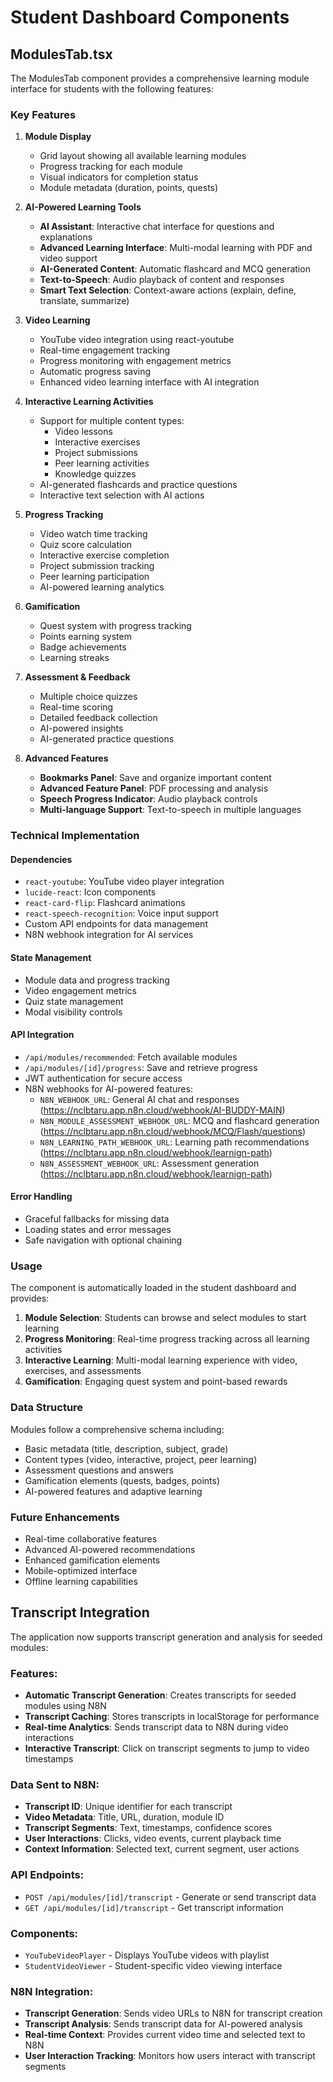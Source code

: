 # Student Dashboard Components

## ModulesTab.tsx

The ModulesTab component provides a comprehensive learning module interface for students with the following features:

### Key Features

1. **Module Display**
   - Grid layout showing all available learning modules
   - Progress tracking for each module
   - Visual indicators for completion status
   - Module metadata (duration, points, quests)

2. **AI-Powered Learning Tools**
   - **AI Assistant**: Interactive chat interface for questions and explanations
   - **Advanced Learning Interface**: Multi-modal learning with PDF and video support
   - **AI-Generated Content**: Automatic flashcard and MCQ generation
   - **Text-to-Speech**: Audio playback of content and responses
   - **Smart Text Selection**: Context-aware actions (explain, define, translate, summarize)

3. **Video Learning**
   - YouTube video integration using react-youtube
   - Real-time engagement tracking
   - Progress monitoring with engagement metrics
   - Automatic progress saving
   - Enhanced video learning interface with AI integration

4. **Interactive Learning Activities**
   - Support for multiple content types:
     - Video lessons
     - Interactive exercises
     - Project submissions
     - Peer learning activities
     - Knowledge quizzes
   - AI-generated flashcards and practice questions
   - Interactive text selection with AI actions

5. **Progress Tracking**
   - Video watch time tracking
   - Quiz score calculation
   - Interactive exercise completion
   - Project submission tracking
   - Peer learning participation
   - AI-powered learning analytics

6. **Gamification**
   - Quest system with progress tracking
   - Points earning system
   - Badge achievements
   - Learning streaks

7. **Assessment & Feedback**
   - Multiple choice quizzes
   - Real-time scoring
   - Detailed feedback collection
   - AI-powered insights
   - AI-generated practice questions

8. **Advanced Features**
   - **Bookmarks Panel**: Save and organize important content
   - **Advanced Feature Panel**: PDF processing and analysis
   - **Speech Progress Indicator**: Audio playback controls
   - **Multi-language Support**: Text-to-speech in multiple languages

### Technical Implementation

#### Dependencies
- `react-youtube`: YouTube video player integration
- `lucide-react`: Icon components
- `react-card-flip`: Flashcard animations
- `react-speech-recognition`: Voice input support
- Custom API endpoints for data management
- N8N webhook integration for AI services

#### State Management
- Module data and progress tracking
- Video engagement metrics
- Quiz state management
- Modal visibility controls

#### API Integration
- `/api/modules/recommended`: Fetch available modules
- `/api/modules/[id]/progress`: Save and retrieve progress
- JWT authentication for secure access
- N8N webhooks for AI-powered features:
  - `N8N_WEBHOOK_URL`: General AI chat and responses (https://nclbtaru.app.n8n.cloud/webhook/AI-BUDDY-MAIN)
  - `N8N_MODULE_ASSESSMENT_WEBHOOK_URL`: MCQ and flashcard generation (https://nclbtaru.app.n8n.cloud/webhook/MCQ/Flash/questions)
  - `N8N_LEARNING_PATH_WEBHOOK_URL`: Learning path recommendations (https://nclbtaru.app.n8n.cloud/webhook/learnign-path)
  - `N8N_ASSESSMENT_WEBHOOK_URL`: Assessment generation (https://nclbtaru.app.n8n.cloud/webhook/learnign-path)

#### Error Handling
- Graceful fallbacks for missing data
- Loading states and error messages
- Safe navigation with optional chaining

### Usage

The component is automatically loaded in the student dashboard and provides:

1. **Module Selection**: Students can browse and select modules to start learning
2. **Progress Monitoring**: Real-time progress tracking across all learning activities
3. **Interactive Learning**: Multi-modal learning experience with video, exercises, and assessments
4. **Gamification**: Engaging quest system and point-based rewards

### Data Structure

Modules follow a comprehensive schema including:
- Basic metadata (title, description, subject, grade)
- Content types (video, interactive, project, peer learning)
- Assessment questions and answers
- Gamification elements (quests, badges, points)
- AI-powered features and adaptive learning

### Future Enhancements

- Real-time collaborative features
- Advanced AI-powered recommendations
- Enhanced gamification elements
- Mobile-optimized interface
- Offline learning capabilities

## Transcript Integration

The application now supports transcript generation and analysis for seeded modules:

### Features:
- **Automatic Transcript Generation**: Creates transcripts for seeded modules using N8N
- **Transcript Caching**: Stores transcripts in localStorage for performance
- **Real-time Analytics**: Sends transcript data to N8N during video interactions
- **Interactive Transcript**: Click on transcript segments to jump to video timestamps

### Data Sent to N8N:
- **Transcript ID**: Unique identifier for each transcript
- **Video Metadata**: Title, URL, duration, module ID
- **Transcript Segments**: Text, timestamps, confidence scores
- **User Interactions**: Clicks, video events, current playback time
- **Context Information**: Selected text, current segment, user actions

### API Endpoints:
- `POST /api/modules/[id]/transcript` - Generate or send transcript data
- `GET /api/modules/[id]/transcript` - Get transcript information

### Components:
- `YouTubeVideoPlayer` - Displays YouTube videos with playlist
- `StudentVideoViewer` - Student-specific video viewing interface

### N8N Integration:
- **Transcript Generation**: Sends video URLs to N8N for transcript creation
- **Transcript Analysis**: Sends transcript data for AI-powered analysis
- **Real-time Context**: Provides current video time and selected text to N8N
- **User Interaction Tracking**: Monitors how users interact with transcript segments 